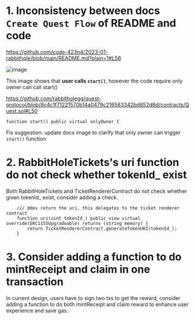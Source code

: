 # 1. Inconsistency between docs `Create Quest Flow` of README and code

https://github.com/code-423n4/2023-01-rabbithole/blob/main/README.md?plain=1#L56

![image](https://user-images.githubusercontent.com/14314818/214160118-16239aa0-18ca-4963-b812-df4f26153a94.png)

This image shows that **user calls `start()`**, however the code require only owner can call start()

https://github.com/rabbitholegg/quest-protocol/blob/8c4c1f71221570b14a0479c216583342bd652d8d/contracts/Quest.sol#L50

```
function start() public virtual onlyOwner {
```

Fix suggestion: update docs image to clarify that only owner can trigger `start()` function

# 2. RabbitHoleTickets's uri function do not check whether tokenId_ exist

Both RabbitHoleTickets and TicketRendererContract do not check whether given tokenId_ exist, consider adding a check.

```
    /// @dev return the uri, this delegates to the ticket renderer contract
    function uri(uint tokenId_) public view virtual override(ERC1155Upgradeable) returns (string memory) {
        return TicketRendererContract.generateTokenURI(tokenId_);
    }
```

# 3. Consider adding a function to do mintReceipt and claim in one transaction

In current design, users have to sign two txs to get the reward, consider adding a function to do both mintReceipt and claim reward to enhance user experience and save gas.